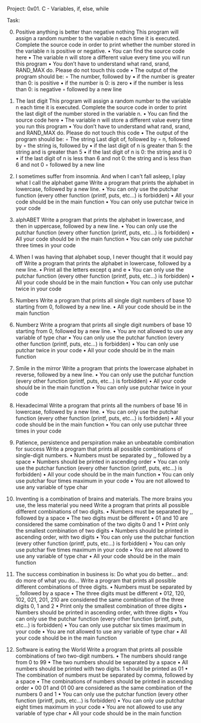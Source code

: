 Project: 0x01. C - Variables, if, else, while

Task:

0. Positive anything is better than negative nothing
This program will assign a random number to the variable n each time it is executed. Complete the source code in order to print whether the number stored in the variable n is positive or negative.
	•	You can find the source code here
	•	The variable n will store a different value every time you will run this program
	•	You don’t have to understand what rand, srand, RAND_MAX do. Please do not touch this code
	•	The output of the program should be:
	◦	The number, followed by
	▪	if the number is greater than 0: is positive
	▪	if the number is 0: is zero
	▪	if the number is less than 0: is negative
	◦	followed by a new line

1. The last digit
This program will assign a random number to the variable n each time it is executed. Complete the source code in order to print the last digit of the number stored in the variable n.
	•	You can find the source code here
	•	The variable n will store a different value every time you run this program
	•	You don’t have to understand what rand, srand, and RAND_MAX do. Please do not touch this code
	•	The output of the program should be:
	◦	The string Last digit of, followed by
	◦	n, followed by
	◦	the string is, followed by
	▪	if the last digit of n is greater than 5: the string and is greater than 5
	▪	if the last digit of n is 0: the string and is 0
	▪	if the last digit of n is less than 6 and not 0: the string and is less than 6 and not 0
	◦	followed by a new line

2. I sometimes suffer from insomnia. And when I can't fall asleep, I play what I call the alphabet game
Write a program that prints the alphabet in lowercase, followed by a new line.
	•	You can only use the putchar function (every other function (printf, puts, etc…) is forbidden)
	•	All your code should be in the main function
	•	You can only use putchar twice in your code

3. alphABET
Write a program that prints the alphabet in lowercase, and then in uppercase, followed by a new line.
	•	You can only use the putchar function (every other function (printf, puts, etc…) is forbidden)
	•	All your code should be in the main function
	•	You can only use putchar three times in your code

4. When I was having that alphabet soup, I never thought that it would pay off
Write a program that prints the alphabet in lowercase, followed by a new line.
	•	Print all the letters except q and e
	•	You can only use the putchar function (every other function (printf, puts, etc…) is forbidden)
	•	All your code should be in the main function
	•	You can only use putchar twice in your code

5. Numbers
Write a program that prints all single digit numbers of base 10 starting from 0, followed by a new line.
	•	All your code should be in the main function

6. Numberz
Write a program that prints all single digit numbers of base 10 starting from 0, followed by a new line.
	•	You are not allowed to use any variable of type char
	•	You can only use the putchar function (every other function (printf, puts, etc…) is forbidden)
	•	You can only use putchar twice in your code
	•	All your code should be in the main function

7. Smile in the mirror
Write a program that prints the lowercase alphabet in reverse, followed by a new line.
	•	You can only use the putchar function (every other function (printf, puts, etc…) is forbidden)
	•	All your code should be in the main function
	•	You can only use putchar twice in your code

8. Hexadecimal
Write a program that prints all the numbers of base 16 in lowercase, followed by a new line.
	•	You can only use the putchar function (every other function (printf, puts, etc…) is forbidden)
	•	All your code should be in the main function
	•	You can only use putchar three times in your code

9. Patience, persistence and perspiration make an unbeatable combination for success
Write a program that prints all possible combinations of single-digit numbers.
	•	Numbers must be separated by ,, followed by a space
	•	Numbers should be printed in ascending order
	•	You can only use the putchar function (every other function (printf, puts, etc…) is forbidden)
	•	All your code should be in the main function
	•	You can only use putchar four times maximum in your code
	•	You are not allowed to use any variable of type char

10. Inventing is a combination of brains and materials. The more brains you use, the less material you need
Write a program that prints all possible different combinations of two digits.
	•	Numbers must be separated by ,, followed by a space
	•	The two digits must be different
	•	01 and 10 are considered the same combination of the two digits 0 and 1
	•	Print only the smallest combination of two digits
	•	Numbers should be printed in ascending order, with two digits
	•	You can only use the putchar function (every other function (printf, puts, etc…) is forbidden)
	•	You can only use putchar five times maximum in your code
	•	You are not allowed to use any variable of type char
	•	All your code should be in the main function

11. The success combination in business is: Do what you do better... and: do more of what you do...
Write a program that prints all possible different combinations of three digits.
	•	Numbers must be separated by ,, followed by a space
	•	The three digits must be different
	•	012, 120, 102, 021, 201, 210 are considered the same combination of the three digits 0, 1 and 2
	•	Print only the smallest combination of three digits
	•	Numbers should be printed in ascending order, with three digits
	•	You can only use the putchar function (every other function (printf, puts, etc…) is forbidden)
	•	You can only use putchar six times maximum in your code
	•	You are not allowed to use any variable of type char
	•	All your code should be in the main function

12. Software is eating the World
Write a program that prints all possible combinations of two two-digit numbers.
	•	The numbers should range from 0 to 99
	•	The two numbers should be separated by a space
	•	All numbers should be printed with two digits. 1 should be printed as 01
	•	The combination of numbers must be separated by comma, followed by a space
	•	The combinations of numbers should be printed in ascending order
	•	00 01 and 01 00 are considered as the same combination of the numbers 0 and 1
	•	You can only use the putchar function (every other function (printf, puts, etc…) is forbidden)
	•	You can only use putchar eight times maximum in your code
	•	You are not allowed to use any variable of type char
	•	All your code should be in the main function
